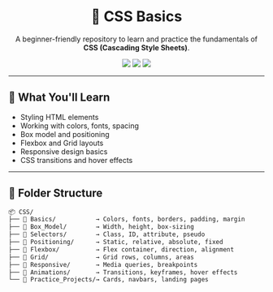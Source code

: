 <h1 align="center">🎨 CSS Basics</h1>

<p align="center">
  A beginner-friendly repository to learn and practice the fundamentals of <strong>CSS (Cascading Style Sheets)</strong>.
</p>

<p align="center">
  <img src="https://img.shields.io/badge/Language-CSS3-blue" />
  <img src="https://img.shields.io/badge/Level-Beginner%20to%20Intermediate-green" />
  <img src="https://img.shields.io/badge/Focus-Styling%20%26%20Layouts-orange" />
</p>

---

## 🧠 What You'll Learn

- Styling HTML elements
- Working with colors, fonts, spacing
- Box model and positioning
- Flexbox and Grid layouts
- Responsive design basics
- CSS transitions and hover effects

---

## 📁 Folder Structure

```bash
📦 CSS/
├── 📁 Basics/           → Colors, fonts, borders, padding, margin
├── 📁 Box_Model/        → Width, height, box-sizing
├── 📁 Selectors/        → Class, ID, attribute, pseudo
├── 📁 Positioning/      → Static, relative, absolute, fixed
├── 📁 Flexbox/          → Flex container, direction, alignment
├── 📁 Grid/             → Grid rows, columns, areas
├── 📁 Responsive/       → Media queries, breakpoints
├── 📁 Animations/       → Transitions, keyframes, hover effects
└── 📁 Practice_Projects/→ Cards, navbars, landing pages
